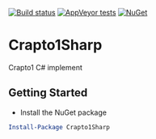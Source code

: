 [![Build status](https://ci.appveyor.com/api/projects/status/pk76r1bhc0rndub1?svg=true)](https://ci.appveyor.com/project/kgamecarter/crapto1sharp)
[![AppVeyor tests](https://img.shields.io/appveyor/tests/kgamecarter/crapto1sharp.svg)](https://ci.appveyor.com/project/kgamecarter/crapto1sharp/build/tests)
[![NuGet](https://img.shields.io/nuget/v/Crapto1Sharp.svg)](https://www.nuget.org/packages/Crapto1Sharp/)
# Crapto1Sharp
Crapto1 C# implement

Getting Started
-----------------------------------------
* Install the NuGet package
```powershell
Install-Package Crapto1Sharp
```

